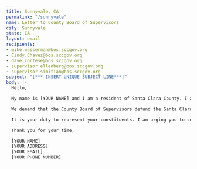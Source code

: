 ```yaml
---
title: Sunnyvale, CA
permalink: "/sunnyvale"
name: Letter to County Board of Supervisors
city: Sunnyvale
state: CA
layout: email
recipients:
- mike.wasserman@bos.sccgov.org
- Cindy.Chavez@bos.sccgov.org
- dave.cortese@bos.sccgov.org
- supervisor.ellenberg@bos.sccgov.org
- supervisor.simitian@bos.sccgov.org
subject: "[*** INSERT UNIQUE SUBJECT LINE***]"
body: |-
  Hello,

  My name is [YOUR NAME] and I am a resident of Santa Clara County. I am writing to demand that funding is reallocated from the Santa Clara Sheriff's Department to social and public programming that takes place in our communities. It is an outrage that 22% of non medical county funding goes towards the Sheriff's Department. The Santa Clara Sheriff's Department has had a track record of poor conditions in jails and officer involved shootings. Additionally the money spent on the annual "Best in the West" SWAT competition would be better spent elsewhere in the community.

  We demand that the County Board of Supervisors defund the Santa Clara County Sheriff's Office. We join the calls of those across the country to defund the police. We demand a budget that adequately and effectively meets the needs of at-risk San Jose residents during this trying and uncertain time, when livelihoods are on the line. We demand a budget that supports community wellbeing, rather than empowers police.

  It is your duty to represent your constituents. I am urging you to completely revise the Santa Clara County budget for 2020-2021 fiscal year. Public opinion is with me.

  Thank you for your time,

  [YOUR NAME]
  [YOUR ADDRESS]
  [YOUR EMAIL]
  [YOUR PHONE NUMBER]
---
```


